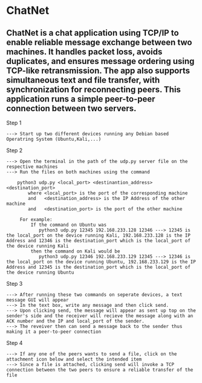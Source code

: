 # ChatNet
ChatNet is a chat application using TCP/IP to enable reliable message exchange between two machines. It handles packet loss, avoids duplicates, and ensures message ordering using TCP-like retransmission. The app also supports simultaneous text and file transfer, with synchronization for reconnecting peers.
This application runs a simple peer-to-peer connection between two servers.
----------------------------------------------------------------------------

Step 1

	---> Start up two different devices running any Debian based Operatring System (Ubuntu,Kali,...)
 
Step 2

	---> Open the terminal in the path of the udp.py server file on the respective machines
	---> Run the files on both machines using the command
 
		python3 udp.py <local_port> <destinantion_address> <destination_port>
			where <local_port> is the port of the corresponding machine
			and   <destination_address> is the IP Address of the other machine
			and   <destination_port> is the port of the other machine
   
	     For example:
			 If the command on Ubuntu was
				python3 udp.py 12345 192.168.233.128 12346 ---> 12345 is the local_port on the device running Kali, 192.168.233.128 is the IP Address and 12346 is the destination_port which is the local_port of the device running Kali
			 then the command on Kali would be
				python3 udp.py 12346 192.168.233.129 12345 ---> 12346 is the local_port on the device running Ubuntu, 192.168.233.129 is the IP Address and 12345 is the destination_port which is the local_port of the device running Ubuntu
    
Step 3

	---> After running these two commands on seperate devices, a text message GUI will appear
	---> In the text box, write any message and then click send.
	---> Upon clicking send, the message will appear as sent up top on the sender's side and the receiver will recieve the message along with an ACK number and the IP and local_port of the sender.
	---> The reveiver then can send a message back to the sender thus making it a peer-to-peer connection
 
Step 4

	---> If any one of the peers wants to send a file, click on the attachment icon below and select the intended item
	---> Since a file is attached, clicking send will invoke a TCP connection between the two peers to ensure a reliable transfer of the file

				
